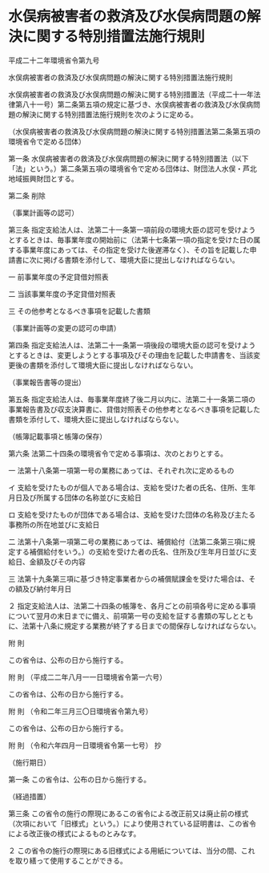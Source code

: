 # 水俣病被害者の救済及び水俣病問題の解決に関する特別措置法施行規則

平成二十二年環境省令第九号

水俣病被害者の救済及び水俣病問題の解決に関する特別措置法施行規則

水俣病被害者の救済及び水俣病問題の解決に関する特別措置法（平成二十一年法律第八十一号）第二条第五項の規定に基づき、水俣病被害者の救済及び水俣病問題の解決に関する特別措置法施行規則を次のように定める。

（水俣病被害者の救済及び水俣病問題の解決に関する特別措置法第二条第五項の環境省令で定める団体）

第一条 水俣病被害者の救済及び水俣病問題の解決に関する特別措置法（以下「法」という。）第二条第五項の環境省令で定める団体は、財団法人水俣・芦北地域振興財団とする。

第二条 削除

（事業計画等の認可）

第三条 指定支給法人は、法第二十一条第一項前段の環境大臣の認可を受けようとするときは、毎事業年度の開始前に（法第十七条第一項の指定を受けた日の属する事業年度にあっては、その指定を受けた後遅滞なく）、その旨を記載した申請書に次に掲げる書類を添付して、環境大臣に提出しなければならない。

一 前事業年度の予定貸借対照表

二 当該事業年度の予定貸借対照表

三 その他参考となるべき事項を記載した書類

（事業計画等の変更の認可の申請）

第四条 指定支給法人は、法第二十一条第一項後段の環境大臣の認可を受けようとするときは、変更しようとする事項及びその理由を記載した申請書を、当該変更後の書類を添付して環境大臣に提出しなければならない。

（事業報告書等の提出）

第五条 指定支給法人は、毎事業年度終了後二月以内に、法第二十一条第二項の事業報告書及び収支決算書に、貸借対照表その他参考となるべき事項を記載した書類を添付して、環境大臣に提出しなければならない。

（帳簿記載事項と帳簿の保存）

第六条 法第二十四条の環境省令で定める事項は、次のとおりとする。

一 法第十八条第一項第一号の業務にあっては、それぞれ次に定めるもの

イ 支給を受けたものが個人である場合は、支給を受けた者の氏名、住所、生年月日及び所属する団体の名称並びに支給日

ロ 支給を受けたものが団体である場合は、支給を受けた団体の名称及び主たる事務所の所在地並びに支給日

二 法第十八条第一項第二号の業務にあっては、補償給付（法第二条第三項に規定する補償給付をいう。）の支給を受けた者の氏名、住所及び生年月日並びに支給日、金額及びその内容

三 法第十九条第三項に基づき特定事業者からの補償賦課金を受けた場合は、その額及び納付年月日

２ 指定支給法人は、法第二十四条の帳簿を、各月ごとの前項各号に定める事項について翌月の末日までに備え、前項第一号の支給を証する書類の写しとともに、法第十八条に規定する業務が終了する日までの間保存しなければならない。

附 則

この省令は、公布の日から施行する。

附 則 （平成二二年八月一一日環境省令第一六号）

この省令は、公布の日から施行する。

附 則 （令和二年三月三〇日環境省令第九号）

この省令は、公布の日から施行する。

附 則 （令和六年四月一日環境省令第一七号） 抄

（施行期日）

第一条 この省令は、公布の日から施行する。

（経過措置）

第三条 この省令の施行の際現にあるこの省令による改正前又は廃止前の様式（次項において「旧様式」という。）により使用されている証明書は、この省令による改正後の様式によるものとみなす。

２ この省令の施行の際現にある旧様式による用紙については、当分の間、これを取り繕って使用することができる。

